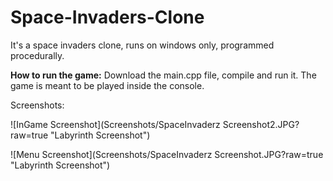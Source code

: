 # Space-Invaders-Clone

It's a space invaders clone, runs on windows only, programmed procedurally.

**How to run the game:** Download the main.cpp file, compile and run it. The game is meant to be played inside the console.


Screenshots:

![InGame Screenshot](Screenshots/SpaceInvaderz Screenshot2.JPG?raw=true "Labyrinth Screenshot")

![Menu Screenshot](Screenshots/SpaceInvaderz Screenshot.JPG?raw=true "Labyrinth Screenshot")